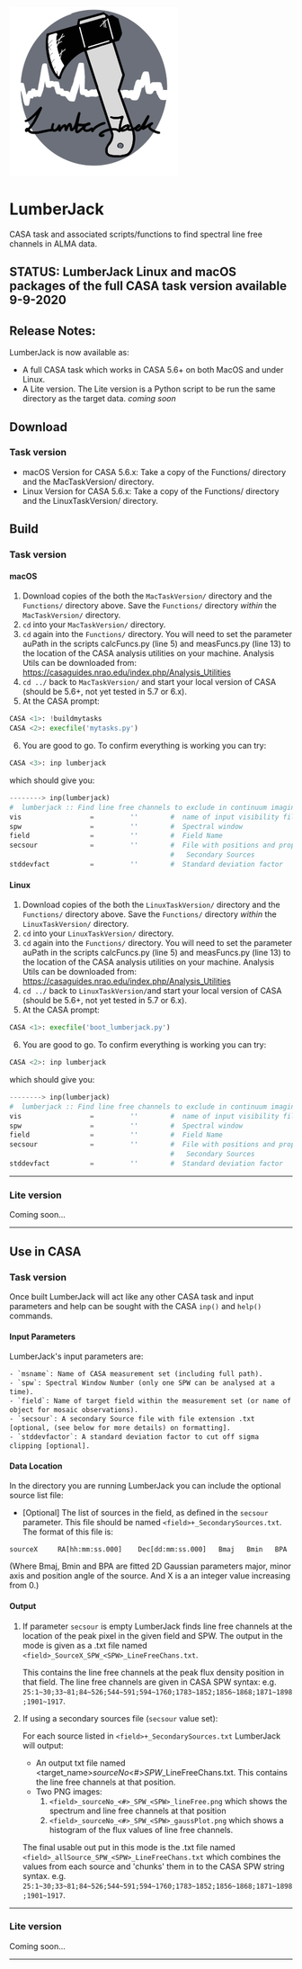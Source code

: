 ![LJ Logo](https://github.com/adam-avison/LumberJack/blob/master/figures/LJ_Logo_small.png "LJ Logo")
# LumberJack
CASA task and associated scripts/functions to find spectral line free channels in ALMA data.

## STATUS: LumberJack Linux and macOS packages of the full CASA task version available 9-9-2020

## Release Notes:
LumberJack is now available as:
 - A full CASA task which works in CASA 5.6+ on both MacOS and under Linux.
 - A Lite version. The Lite version is a Python script to be run the same directory as the target data. _coming soon_
 
## Download
### Task version
 - macOS Version for CASA 5.6.x: Take a copy of the Functions/ directory and the MacTaskVersion/ directory. 
 - Linux Version for CASA 5.6.x: Take a copy of the Functions/ directory and the LinuxTaskVersion/ directory. 

## Build 
### Task version
#### macOS
1. Download copies of the both the `MacTaskVersion/` directory and the `Functions/` directory above. Save the `Functions/` directory *within* the `MacTaskVersion/` directory.
2. `cd` into your `MacTaskVersion/` directory.
3. `cd` again into the `Functions/` directory. You will need to set the parameter auPath in the scripts calcFuncs.py (line 5) and measFuncs.py (line 13) to the location of the CASA analysis utilities on your machine. Analysis Utils can be downloaded from: https://casaguides.nrao.edu/index.php/Analysis_Utilities 
4. `cd ../` back to `MacTaskVersion/` and start your local version of CASA (should be 5.6+, not yet tested in 5.7 or 6.x).
5. At the CASA prompt:
```python
CASA <1>: !buildmytasks
CASA <2>: execfile('mytasks.py')
```
6. You are good to go. To confirm everything is working you can try:
```python
CASA <3>: inp lumberjack
```
which should give you:
```python
--------> inp(lumberjack)
#  lumberjack :: Find line free channels to exclude in continuum imaging.
vis                 =         ''        #  name of input visibility file
spw                 =         ''        #  Spectral window
field               =         ''        #  Field Name
secsour             =         ''        #  File with positions and properties of
                                        #   Secondary Sources
stddevfact          =         ''        #  Standard deviation factor
```
#### Linux
1. Download copies of the both the `LinuxTaskVersion/` directory and the `Functions/` directory above. Save the `Functions/` directory *within* the `LinuxTaskVersion/` directory.
2. `cd` into your `LinuxTaskVersion/` directory.
3. `cd` again into the `Functions/` directory. You will need to set the parameter auPath in the scripts calcFuncs.py (line 5) and measFuncs.py (line 13) to the location of the CASA analysis utilities on your machine. Analysis Utils can be downloaded from: https://casaguides.nrao.edu/index.php/Analysis_Utilities 
4. `cd ../` back to `LinuxTaskVersion/`and start your local version of CASA (should be 5.6+, not yet tested in 5.7 or 6.x).
5.  At the CASA prompt:
```python
CASA <1>: execfile('boot_lumberjack.py')
```
6. You are good to go. To confirm everything is working you can try:
```python
CASA <2>: inp lumberjack
```
which should give you:
```python
--------> inp(lumberjack)
#  lumberjack :: Find line free channels to exclude in continuum imaging.
vis                 =         ''        #  name of input visibility file
spw                 =         ''        #  Spectral window
field               =         ''        #  Field Name
secsour             =         ''        #  File with positions and properties of
                                        #   Secondary Sources
stddevfact          =         ''        #  Standard deviation factor
```
---
### Lite version
Coming soon...

---
## Use in CASA
### Task version
Once built LumberJack will act like any other CASA task and input parameters and help can be sought with the CASA `inp()` and `help()` commands.

#### Input Parameters 
LumberJack's input parameters are:
    
    - `msname`: Name of CASA measurement set (including full path).
    - `spw`: Spectral Window Number (only one SPW can be analysed at a time).
    - `field`: Name of target field within the measurement set (or name of object for mosaic observations).
    - `secsour`: A secondary Source file with file extension .txt [optional, (see below for more details) on formatting].
    - `stddevfactor`: A standard deviation factor to cut off sigma clipping [optional].

#### Data Location
In the directory you are running LumberJack you can include the optional source list file:

- [Optional] The list of sources in the field, as defined in the `secsour` parameter. This file should be named `<field>+_SecondarySources.txt`.
The format of this file is:

 ```
 sourceX     RA[hh:mm:ss.000]    Dec[dd:mm:ss.000]   Bmaj   Bmin   BPA
 ```
   
   (Where Bmaj, Bmin and BPA are fitted 2D Gaussian parameters major, minor axis and position angle of the source. And X is a an integer value increasing from 0.)

#### Output
1. If parameter `secsour` is empty LumberJack finds line free channels at the location of the peak pixel in the given field and SPW. The output in the mode is given as a .txt file named `<field>_SourceX_SPW_<SPW>_LineFreeChans.txt`. 

    This contains the line free channels at the peak flux density position in that field. 
    The line free channels are given in CASA SPW syntax: e.g.
    `25:1~30;33~81;84~526;544~591;594~1760;1783~1852;1856~1868;1871~1898;1901~1917`.

2. If using a secondary sources file (`secsour` value set):

    For each source listed in `<field>+_SecondarySources.txt` LumberJack will output:

    - An output txt file named <target_name>_sourceNo_<#>_SPW_<SPW>_LineFreeChans.txt. This contains the line free channels at that position.
    - Two PNG images:
         1. `<field>_sourceNo_<#>_SPW_<SPW>_lineFree.png` which shows the spectrum and line free channels at that position
         2. `<field>_sourceNo_<#>_SPW_<SPW>_gaussPlot.png` which shows a histogram of the flux values of line free channels.

    The final usable out put in this mode is the .txt file named `<field>_allSource_SPW_<SPW>_LineFreeChans.txt` which combines the values from each source and 'chunks' them in to the CASA SPW string syntax. e.g. 
    `25:1~30;33~81;84~526;544~591;594~1760;1783~1852;1856~1868;1871~1898;1901~1917`.
---
### Lite version
Coming soon...

---
